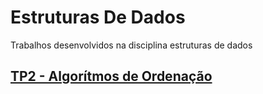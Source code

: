 # Estruturas De Dados
Trabalhos desenvolvidos na disciplina estruturas de dados

## [TP2 - Algorítmos de Ordenação](/tp2)
